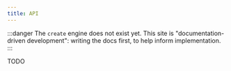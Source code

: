 ```yaml
---
title: API
---
```


:::danger
The `create` engine does not exist yet.
This site is "documentation-driven development": writing the docs first, to help inform implementation.
:::

TODO
